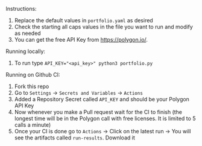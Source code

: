 Instructions:

1. Replace the default values in `portfolio.yaml` as desired
2. Check the starting all caps values in the file you want to run and modify as needed
3. You can get the free API Key from https://polygon.io/.

Running locally:

1. To run type `API_KEY="<api_key>" python3 portfolio.py`

Running on Github CI:

1. Fork this repo
2. Go to `Settings` -> `Secrets and Variables` -> `Actions`
3. Added a Repository Secret called `API_KEY` and should be your Polygon API Key
4. Now whenever you make a Pull request wait for the CI to finish (the longest time will be in the Polygon call with free licenses. It is limited to 5 calls a minute)
5. Once your CI is done go to `Actions` -> Click on the latest run -> You will see the artifacts called `run-results`. Download it

